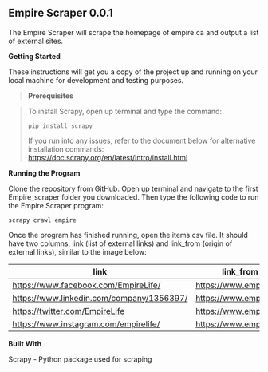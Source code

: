 ## Empire Scraper 0.0.1

The Empire Scraper will scrape the homepage of empire.ca and output a list of external sites.

**Getting Started**

These instructions will get you a copy of the project up and running on your local machine for development and testing purposes. 

>**Prerequisites**

>To install Scrapy, open up terminal and type the command: 
>
>```
>pip install scrapy
>```
>
>If you run into any issues, refer to the document below for alternative installation commands:
>https://doc.scrapy.org/en/latest/intro/install.html

**Running the Program**

Clone the repository from GitHub. Open up terminal and navigate to the first Empire_scraper folder you downloaded. Then type the following code to run the Empire Scraper program:

```
scrapy crawl empire
```

Once the program has finished running, open the items.csv file. It should have two columns, link (list of external links) and link_from (origin of external links), similar to the image below:


| link                                      | link_from              |
|-------------------------------------------|------------------------|
| https://www.facebook.com/EmpireLife/      | https://www.empire.ca/ |
| https://www.linkedin.com/company/1356397/ | https://www.empire.ca/ |
| https://twitter.com/EmpireLife            | https://www.empire.ca/ |
| https://www.instagram.com/empirelife/     | https://www.empire.ca/ |

**Built With**

Scrapy - Python package used for scraping
